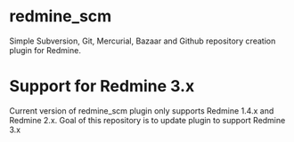 # redmine_scm
Simple Subversion, Git, Mercurial, Bazaar and Github repository creation plugin for Redmine.

# Support for Redmine 3.x
Current version of redmine_scm plugin only supports Redmine 1.4.x and Redmine 2.x. Goal of this repository is to update plugin to support Redmine 3.x
